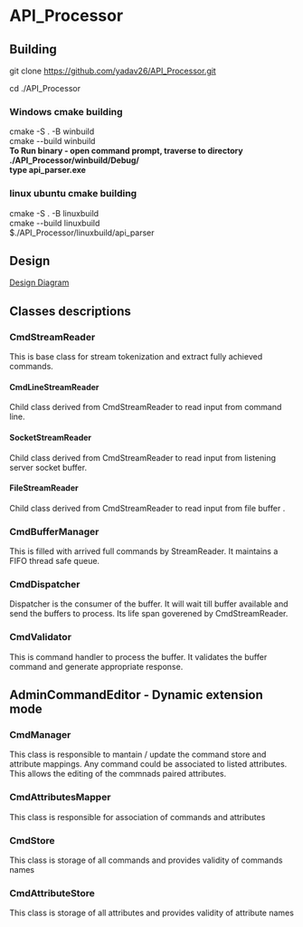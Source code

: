 # API_Processor

## Building
git clone https://github.com/yadav26/API_Processor.git 

cd ./API_Processor
### Windows cmake building
cmake -S . -B winbuild</br>
cmake --build winbuild</br>
**To Run binary - 
open command prompt, traverse to directory ./API_Processor/winbuild/Debug/</br>
type api_parser.exe**
### linux ubuntu cmake building
cmake -S . -B linuxbuild</br>
cmake --build linuxbuild</br>
$./API_Processor/linuxbuild/api_parser
## Design 

[Design Diagram](https://viewer.diagrams.net/?tags=%7B%7D&highlight=0000ff&edit=_blank&layers=1&nav=1#R5VtJc6M4GP01PraLHfmYbSY1NalKtQ8zmUuXDLJNGhAt5NieXz9SEItYbNkBk3hyMdrhfe%2FbJGVi3kW73wlM1k%2FYR%2BHE0PzdxLyfGIZuzwD74TX7rGbm2FnFigS%2B6FRWzIN%2FkajURO0m8FEqdaQYhzRI5EoPxzHyqFQHCcFbudsSh%2FKqCVyhRsXcg2Gz9q%2FAp2tRq2ta2fCIgtVaLA1s0bCA3s8VwZtYrDcxTIR89pc1RzCfS%2FRP19DH20qV%2BTAx7wjGNHuKdnco5NjmsGXjfutoLd6boJiqDNi%2B6H9Er%2BiX7sPN49vtP%2FPodf5NzPIGw43AY04JgtHtnjKhGE7Ipr5NExjzD6B7AZrza8Pf%2BraE4JuHQ0wm5g1fMA5oAEPWXvZkTyv%2B%2Bx1BH5F8Yvay2dxZo8CpWMZ4nxrx99dY83YdUDRPoMdbt4yNrG5NI7bQvV6MfkOEol0nRHoBPCM0whGiZM%2B65AOAkJXgsu6I8rbCjFye6wop8n5QkHFVTF0KhD0ImZwgH6Mhn9vNconIE4wZLzmQMOI4xIs0OYygfhkELTC1JQwNuwVDYDcxLIDtH0SrgWIDKOQzqyCKmNA1XuEYhg9l7a1MxrLPnxgnAsBXROlemDi4obgNXr7QYXDZe%2BEN8dCBLzKFoYRkhegh9XbbpUVQCGnwJr9I77ibDdjvA6bv1Ftz5o7N1JquW8bYuq7bx2nKrW3S%2BfXCR8JF3l07GRVXRsU0W1CxWlAxh0JFAZSUEvyz8N6GTBXmdhPeL9qteAAzXYZ4660hoVM%2FIAysHz6ksINxSjQ7IMtOmFu41ka1wUBVMIhfCNSxUHSuCkUxjTUyNcE1ggpGBjVPtq4LVX1sM%2BpeI6otOc9FQZ1dI6jFdsJYqBoKcdTXyoF0oX3HkyDQLprLJEF600jc4SiCsc8qH9lP%2BAmTIXv8ZKgZBzwT7KE0ZZUMQBhxAD8ZbI4qbO5gsDWt53eUJjhO0QG0xtldm7XYxAvvrimERSj2b%2Fg2Myt5IUzTwJOBkVFkUJD937wwtfPiS7XtfieV9nlpF9DKMFZ6EfPz53IQL%2BRj%2BrSlQNWWztpFXBGh3SLBvE7Z5IoVnnHAPqVgULEbkeubXWNG9qFiVEmOxkSWXZtIq02UAdGY6J1lxWd%2FgHjGZyFenyRS5JAxJoUsTZa81ReFrEtTqLm7%2Bv%2B0XYYi7cwxaWfYusSWRqCvSrvGRHXnODTt3CbLhk8bvox7HDXVyDl1YdnkZkOXjMbUdHVVw1GRaSnhdqm%2Bz%2FCMSMAgY4lT76K2VM3Jh0XdEeLYHZnYEUPRl36bzchEpKs3lJJgsaEofYJJUh7i%2B8FbeYCfVS1IvYa9i9Rv5MTNnskou23HXG6LO7CGSkXMce3qqRqYGWOrqvH6VDOOKfzAymvaisprdQQDH1Vex5CVV5ud5%2BXtWpTq1MOFgb28pXAK87V2C5WpYXakJ6dRg4XdcF%2FpkHBJpd3McSxZ4EDTDhLkSH%2F2kL1Bv76huYcsfMODH9DiStJHbPsyCMO77CoZG2v6EIElT1qyHf9Ki%2BMBtFgO4w1A2zZemzeo5479nc8PuTFlAjlQm4FzzHa763AP%2B45RbP2o%2Bw1OzZKDegSh6hJM4E7zu7a5V9ANJa9wqjEygbwOcC5gXPLAu0L5MuJsiTXnFBOkGF7mR4L85I%2BPe78SfNwU7VB%2BX7mnsLMR3LfdjdQuamicMfx6V8ro2scs0Rnxao82x1K%2Bd9lLcniq3lpWPWq0D5qURn%2FXvICeN%2FctRRBxLVpu1U8F9RYt1y%2Bq5SqH%2F6eFE%2BMqYleQPs4ZAjj3DMGuK6DiZu6phqG%2BjmtfwqEr3I7q54Di2D6jOvE%2BeTBpg5ksR6c2xbmHV0Dx8Opkj1TTlPyFhyXebJSYpjiicJiUKocUU00DqhtqDpC21LSpZrvnJmdD7rMZiupidtyK%2B%2Bh5CCuW%2FziX8ab870Tz4T8%3D)

## Classes descriptions

### CmdStreamReader
This is base class for stream tokenization and extract fully achieved commands.
#### CmdLineStreamReader
Child class derived from CmdStreamReader to read input from command line.
#### SocketStreamReader
Child class derived from CmdStreamReader to read input from listening server socket buffer.
#### FileStreamReader
Child class derived from CmdStreamReader to read input from file buffer .

### CmdBufferManager
This is filled with arrived full commands by StreamReader. It maintains a FIFO thread safe queue.

### CmdDispatcher
Dispatcher is the consumer of the buffer. It will wait till buffer available and send the buffers to process. Its life span goverened by CmdStreamReader.

### CmdValidator 
This is command handler to process the buffer. It validates the buffer command and generate appropriate response.


## AdminCommandEditor - Dynamic extension mode 
### CmdManager 
This class is responsible to mantain / update the command store and attribute mappings. Any command could be associated to listed attributes. This allows the editing of the commnads paired attributes.

### CmdAttributesMapper
This class is responsible for association of commands and attributes

### CmdStore
This class is storage of all commands and provides validity of commands names

### CmdAttributeStore
This class is storage of all attributes and provides validity of attribute names

